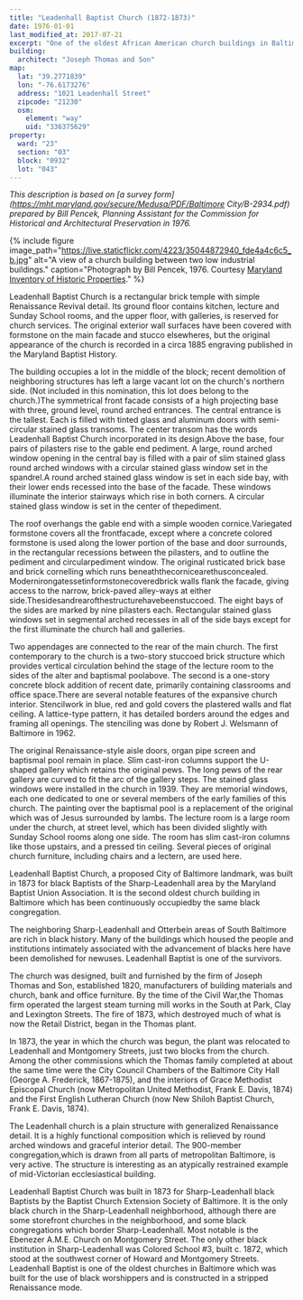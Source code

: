 ```yaml
---
title: "Leadenhall Baptist Church (1872-1873)"
date: 1976-01-01
last_modified_at: 2017-07-21
excerpt: "One of the oldest African American church buildings in Baltimore."
building:
  architect: "Joseph Thomas and Son"
map:
  lat: "39.2771839"
  lon: "-76.6173276"
  address: "1021 Leadenhall Street"
  zipcode: "21230"
  osm:
    element: "way"
    uid: "336375629"
property:
  ward: "23"
  section: "03"
  block: "0932"
  lot: "043"
---
```


*This description is based on [a survey form](https://mht.maryland.gov/secure/Medusa/PDF/Baltimore City/B-2934.pdf) prepared by Bill Pencek, Planning Assistant for the Commission for Historical and Architectural Preservation in 1976.*

{% include figure image_path="https://live.staticflickr.com/4223/35044872940_fde4a4c6c5_b.jpg" alt="A view of a church building between two low industrial buildings." caption="Photograph by Bill Pencek, 1976. Courtesy [Maryland Inventory of Historic Properties](https://www.flickr.com/photos/baltimoreheritage/35044872940/in/datetaken/)." %}

Leadenhall Baptist Church is a rectangular brick temple with simple Renaissance Revival detail. Its ground floor contains kitchen, lecture and Sunday School rooms, and the upper floor, with galleries, is reserved for church services. The original exterior wall surfaces have been covered with formstone on the main facade and stucco elsewheres, but the original appearance of the church is recorded in a circa 1885 engraving published in the Maryland Baptist History.

The building occupies a lot in the middle of the block; recent demolition of neighboring structures has left a large vacant lot on the church's northern side. (Not included in this nomination, this lot does belong to the church.)The symmetrical front facade consists of a high projecting base with three, ground level, round arched entrances. The central entrance is the tallest. Each is filled with tinted glass and aluminum doors with semi-circular stained glass transoms. The center transom has the words Leadenhall Baptist Church incorporated in its design.Above the base, four pairs of pilasters rise to the gable end pediment. A large, round arched window opening in the central bay is filled with a pair of slim stained glass round arched windows with a circular stained glass window set in the spandrel.A round arched stained glass window is set in each side bay, with their lower ends recessed into the base of the facade. These windows illuminate the interior stairways which rise in both corners. A circular stained glass window is set in the center of thepediment.

The roof overhangs the gable end with a simple wooden cornice.Variegated formstone covers all the frontfacade, except where a concrete colored formstone is used along the lower portion of the base and door surrounds, in the rectangular recessions between the pilasters, and to outline the pediment and circularpediment window. The original rusticated brick base and brick cornelling which runs beneaththecornicearethusconcealed. Modernirongatessetinformstonecoveredbrick walls flank the facade, giving access to the narrow, brick-paved alley-ways at either side.Thesidesandrearofthestructurehavebeenstuccoed. The eight bays of the sides are marked by nine pilasters each. Rectangular stained glass windows set in segmental arched recesses in all of the side bays except for the first illuminate the church hall and galleries.

Two appendages are connected to the rear of the main church. The first contemporary to the church is a two-story stuccoed brick structure which provides vertical circulation behind the stage of the lecture room to the sides of the alter and baptismal poolabove. The second is a one-story concrete block addition of recent date, primarily containing classrooms and office space.There are several notable features of the expansive church interior. Stencilwork in blue, red and gold covers the plastered walls and flat ceiling. A lattice-type pattern, it has detailed borders around the edges and framing all openings. The stenciling was done by Robert J. Welsmann of Baltimore in 1962.

The original Renaissance-style aisle doors, organ pipe screen and baptismal pool remain in place. Slim cast-iron columns support the U-shaped gallery which retains the original pews. The long pews of the rear gallery are curved to fit the arc of the gallery steps. The stained glass windows were installed in the church in 1939. They are memorial windows, each one dedicated to one or several members of the early families of this church. The painting over the baptismal pool is a replacement of the original which was of Jesus surrounded by lambs. The lecture room is a large room under the church, at street level, which has been divided slightly with Sunday School rooms along one side. The room has slim cast-iron columns like those upstairs, and a pressed tin ceiling. Several pieces of original church furniture, including chairs and a lectern, are used here.

Leadenhall Baptist Church, a proposed City of Baltimore landmark, was built in 1873 for black Baptists of the Sharp-Leadenhall area by the Maryland Baptist Union Association. It is the second oldest church building in Baltimore which has been continuously occupiedby the same black congregation.

The neighboring Sharp-Leadenhall and Otterbein areas of South Baltimore are rich in black history. Many of the buildings which housed the people and institutions intimately associated with the advancement of blacks here have been demolished for newuses. Leadenhall Baptist is one of the survivors.

The church was designed, built and furnished by the firm of Joseph Thomas and Son, established 1820, manufacturers of building materials and church, bank and office furniture. By the time of the Civil War,the Thomas firm operated the largest steam turning mill works in the South at Park, Clay and Lexington Streets. The fire of 1873, which destroyed much of what is now the Retail District, began in the Thomas plant.

In 1873, the year in which the church was begun, the plant was relocated to Leadenhall and Montgomery Streets, just two blocks from the church. Among the other commissions which the Thomas family completed at about the same time were the City Council Chambers of the Baltimore City Hall (George A. Frederick, 1867-1875), and the interiors of Grace Methodist Episcopal Church (now Metropolitan United Methodist, Frank E. Davis, 1874) and the First English Lutheran Church (now New Shiloh Baptist Church, Frank E. Davis, 1874).

The Leadenhall church is a plain structure with generalized Renaissance detail. It is a highly functional composition which is relieved by round arched windows and graceful interior detail. The 900-member congregation,which is drawn from all parts of metropolitan Baltimore, is very active. The structure is interesting as an atypically restrained example of mid-Victorian ecclesiastical building.

Leadenhall Baptist Church was built in 1873 for Sharp-Leadenhall black Baptists by the Baptist Church Extension Society of Baltimore. It is the only black church in the Sharp-Leadenhall neighborhood, although there are some storefront churches in the neighborhood, and some black congregations which border Sharp-Leadenhall. Most notable is the Ebenezer A.M.E. Church on Montgomery Street. The only other black institution in Sharp-Leadenhall was Colored School #3, built c. 1872, which stood at the southwest corner of Howard and Montgomery Streets. Leadenhall Baptist is one of the oldest churches in Baltimore which was built for the use of black worshippers and is constructed in a stripped Renaissance mode.